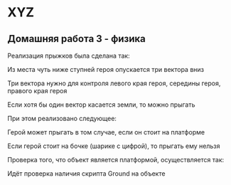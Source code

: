# XYZ

## Домашняя работа 3 - физика

Реализация прыжков была сделана так:

Из места чуть ниже ступней героя опускается три вектора вниз

Три вектора нужно для контроля левого края героя, середины героя, правого края героя 

Если хотя бы один вектор касается земли, то можно прыгать

При этом реализовано следующее:

Герой может прыгать в том случае, если он стоит на платформе

Если герой стоит на бочке (шарике с цифрой), то прыгать ему нельзя

Проверка того, что объект является платформой, осуществляется так:

Идёт проверка наличия скрипта Ground на объекте

